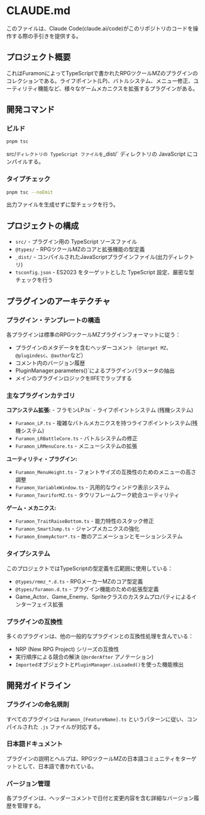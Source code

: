 # CLAUDE.md

このファイルは、Claude Code(claude.ai/code)がこのリポジトリのコードを操作する際の手引きを提供する。

## プロジェクト概要

これはFuramonによってTypeScriptで書かれたRPGツクールMZのプラグインのコレクションである。ライフポイント(LP)、バトルシステム、メニュー修正、ユーティリティ機能など、様々なゲームメカニクスを拡張するプラグインがある。

## 開発コマンド

### ビルド

```bash
pnpm tsc
```

src/` ディレクトリの TypeScript ファイルを `_dist/` ディレクトリの JavaScript にコンパイルする。

### タイプチェック

```bash
pnpm tsc --noEmit
```

出力ファイルを生成せずに型チェックを行う。

## プロジェクトの構成

- `src/` - プラグイン用の TypeScript ソースファイル
- `@types/` - RPGツクールMZのコアと拡張機能の型定義
- `_dist/` - コンパイルされたJavaScriptプラグインファイル(出力ディレクトリ)
- `tsconfig.json` - ES2023 をターゲットとした TypeScript 設定、厳密な型チェックを行う

## プラグインのアーキテクチャ

### プラグイン・テンプレートの構造

各プラグインは標準のRPGツクールMZプラグインフォーマットに従う：

- プラグインのメタデータを含むヘッダーコメント（`@target MZ`、`@plugindesc`、`@author`など）
- コメント内のバージョン履歴
- PluginManager.parameters()`によるプラグインパラメータの抽出
- メインのプラグインロジックをIIFEでラップする

### 主なプラグインカテゴリ

**コアシステム拡張:** - フラモンLP.ts` - ライフポイントシステム (残機システム)

- `Furamon_LP.ts` - 複雑なバトルメカニクスを持つライフポイントシステム(残機システム)
- `Furamon_LRBattleCore.ts` - バトルシステムの修正
- `Furamon_LRMenuCore.ts` - メニューシステムの拡張

**ユーティリティ・プラグイン:**

- `Furamon_MenuHeight.ts` - フォントサイズの互換性のためのメニューの高さ調整
- `Furamon_VariableWindow.ts` - 汎用的なウィンドウ表示システム
- `Furamon_TauriforMZ.ts` - タウリフレームワーク統合ユーティリティ

**ゲーム・メカニクス:**

- `Furamon_TraitRaiseBottom.ts` - 能力特性のスタック修正
- `Furamon_SmartJump.ts` - ジャンプメカニクスの強化
- `Furamon_EnemyActor*.ts` - 敵のアニメーションとモーションシステム

### タイプシステム

このプロジェクトではTypeScriptの型定義を広範囲に使用している：

- `@types/rmmz_*.d.ts` - RPGメーカーMZのコア型定義
- `@types/furamon.d.ts` - プラグイン機能のための拡張型定義
- Game_Actor、Game_Enemy、Spriteクラスのカスタムプロパティによるインターフェイス拡張

### プラグインの互換性

多くのプラグインは、他の一般的なプラグインとの互換性処理を含んでいる：

- NRP (New RPG Project) シリーズの互換性
- 実行順序による競合の解決 (`@orderAfter` アノテーション)
- `Imported`オブジェクトと`PluginManager.isLoaded()`を使った機能検出

## 開発ガイドライン

### プラグインの命名規則

すべてのプラグインは `Furamon_[FeatureName].ts` というパターンに従い、コンパイルされた `.js` ファイルが対応する。

### 日本語ドキュメント

プラグインの説明とヘルプは、RPGツクールMZの日本語コミュニティをターゲットとして、日本語で書かれている。

### バージョン管理

各プラグインは、ヘッダーコメントで日付と変更内容を含む詳細なバージョン履歴を管理する。
